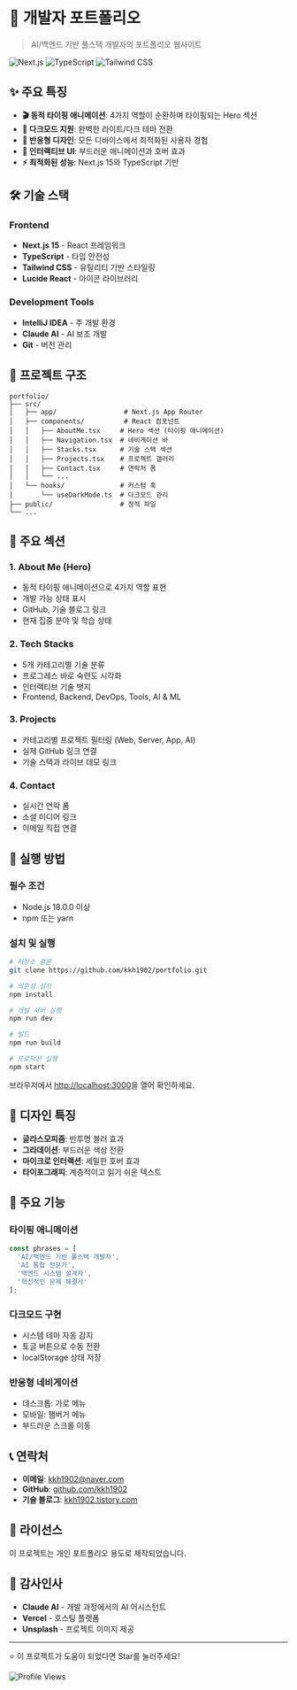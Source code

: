 # 🚀 개발자 포트폴리오

> AI/백엔드 기반 풀스택 개발자의 포트폴리오 웹사이트

![Next.js](https://img.shields.io/badge/Next.js-15-black?style=for-the-badge&logo=next.js&logoColor=white)
![TypeScript](https://img.shields.io/badge/TypeScript-007ACC?style=for-the-badge&logo=typescript&logoColor=white)
![Tailwind CSS](https://img.shields.io/badge/Tailwind_CSS-38B2AC?style=for-the-badge&logo=tailwind-css&logoColor=white)

## ✨ 주요 특징

- **🎬 동적 타이핑 애니메이션**: 4가지 역할이 순환하며 타이핑되는 Hero 섹션
- **🌙 다크모드 지원**: 완벽한 라이트/다크 테마 전환
- **📱 반응형 디자인**: 모든 디바이스에서 최적화된 사용자 경험
- **🎨 인터랙티브 UI**: 부드러운 애니메이션과 호버 효과
- **⚡ 최적화된 성능**: Next.js 15와 TypeScript 기반

## 🛠️ 기술 스택

### Frontend
- **Next.js 15** - React 프레임워크
- **TypeScript** - 타입 안전성
- **Tailwind CSS** - 유틸리티 기반 스타일링
- **Lucide React** - 아이콘 라이브러리

### Development Tools
- **IntelliJ IDEA** - 주 개발 환경
- **Claude AI** - AI 보조 개발
- **Git** - 버전 관리

## 📁 프로젝트 구조

```
portfolio/
├── src/
│   ├── app/                 # Next.js App Router
│   ├── components/          # React 컴포넌트
│   │   ├── AboutMe.tsx     # Hero 섹션 (타이핑 애니메이션)
│   │   ├── Navigation.tsx  # 네비게이션 바
│   │   ├── Stacks.tsx      # 기술 스택 섹션
│   │   ├── Projects.tsx    # 프로젝트 갤러리
│   │   ├── Contact.tsx     # 연락처 폼
│   │   └── ...
│   └── hooks/              # 커스텀 훅
│       └── useDarkMode.ts  # 다크모드 관리
├── public/                 # 정적 파일
└── ...
```

## 🎯 주요 섹션

### 1. About Me (Hero)
- 동적 타이핑 애니메이션으로 4가지 역할 표현
- 개발 가능 상태 표시
- GitHub, 기술 블로그 링크
- 현재 집중 분야 및 학습 상태

### 2. Tech Stacks
- 5개 카테고리별 기술 분류
- 프로그레스 바로 숙련도 시각화
- 인터랙티브 기술 뱃지
- Frontend, Backend, DevOps, Tools, AI & ML

### 3. Projects
- 카테고리별 프로젝트 필터링 (Web, Server, App, AI)
- 실제 GitHub 링크 연결
- 기술 스택과 라이브 데모 링크

### 4. Contact
- 실시간 연락 폼
- 소셜 미디어 링크
- 이메일 직접 연결

## 🚀 실행 방법

### 필수 조건
- Node.js 18.0.0 이상
- npm 또는 yarn

### 설치 및 실행

```bash
# 저장소 클론
git clone https://github.com/kkh1902/portfolio.git

# 의존성 설치
npm install

# 개발 서버 실행
npm run dev

# 빌드
npm run build

# 프로덕션 실행
npm start
```

브라우저에서 [http://localhost:3000](http://localhost:3000)을 열어 확인하세요.

## 🎨 디자인 특징

- **글라스모피즘**: 반투명 블러 효과
- **그라데이션**: 부드러운 색상 전환
- **마이크로 인터랙션**: 세밀한 호버 효과
- **타이포그래피**: 계층적이고 읽기 쉬운 텍스트

## 🌟 주요 기능

### 타이핑 애니메이션
```typescript
const phrases = [
  'AI/백엔드 기반 풀스택 개발자',
  'AI 통합 전문가',
  '백엔드 시스템 설계자',
  '혁신적인 문제 해결사'
];
```

### 다크모드 구현
- 시스템 테마 자동 감지
- 토글 버튼으로 수동 전환
- localStorage 상태 저장

### 반응형 네비게이션
- 데스크톱: 가로 메뉴
- 모바일: 햄버거 메뉴
- 부드러운 스크롤 이동

## 📞 연락처

- **이메일**: [kkh1902@naver.com](mailto:kkh1902@naver.com)
- **GitHub**: [github.com/kkh1902](https://github.com/kkh1902)
- **기술 블로그**: [kkh1902.tistory.com](https://kkh1902.tistory.com/)

## 📝 라이선스

이 프로젝트는 개인 포트폴리오 용도로 제작되었습니다.

## 🙏 감사인사

- **Claude AI** - 개발 과정에서의 AI 어시스턴트
- **Vercel** - 호스팅 플랫폼
- **Unsplash** - 프로젝트 이미지 제공

---

⭐ 이 프로젝트가 도움이 되었다면 Star를 눌러주세요!

![Profile Views](https://komarev.com/ghpvc/?username=kkh1902&color=blue&style=flat-square)
